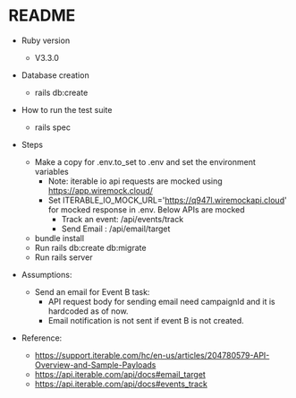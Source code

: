 # README

* Ruby version
  - V3.3.0


* Database creation
  - rails db:create


* How to run the test suite
  - rails spec


* Steps
  - Make a copy for .env.to_set to .env and set the environment variables
    - Note: iterable io api requests are mocked using https://app.wiremock.cloud/
    - Set ITERABLE_IO_MOCK_URL='https://q947l.wiremockapi.cloud' for mocked response in .env. Below APIs are mocked
       - Track an event: /api/events/track
       - Send Email : /api/email/target
  - bundle install
  - Run rails db:create db:migrate
  - Run rails server
  

* Assumptions:
  - Send an email for Event B task:
    - API request body for sending email need campaignId and it is hardcoded as of now.
    - Email notification is not sent if event B is not created.


* Reference: 
  - https://support.iterable.com/hc/en-us/articles/204780579-API-Overview-and-Sample-Payloads
  - https://api.iterable.com/api/docs#email_target
  - https://api.iterable.com/api/docs#events_track